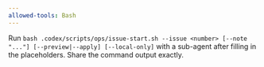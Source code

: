 ```yaml
---
allowed-tools: Bash
---
```


Run `bash .codex/scripts/ops/issue-start.sh --issue <number> [--note "..."] [--preview|--apply] [--local-only]` with a sub-agent after filling in the placeholders. Share the command output exactly.
